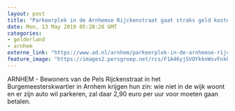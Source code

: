 ```yaml
---
layout: post
title: "Parkeerplek in de Arnhemse Rijckenstraat gaat straks geld kosten"
date: Mon, 13 May 2019 05:28:28 GMT
categories: 
- gelderland 
- arnhem 
externe_link: "https://www.ad.nl/arnhem/parkeerplek-in-de-arnhemse-rijckenstraat-gaat-straks-geld-kosten~ad491418/"
feature_image: "https://images2.persgroep.net/rcs/F1A46yjSVOYkknWsvFnkPFETRNw/diocontent/144618714/_fitwidth/400/?appId=21791a8992982cd8da851550a453bd7f&quality=0.7"
---
```


ARNHEM - Bewoners van de Pels Rijckenstraat in het Burgemeesterskwartier in Arnhem krijgen hun zin: wie niet in de wijk woont en er zijn auto wil parkeren, zal daar 2,90 euro per uur voor moeten gaan betalen.
